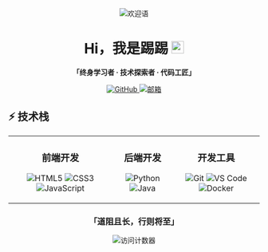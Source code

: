 <div align="center">

<img src="https://readme-typing-svg.herokuapp.com?font=Ma+Shan+Zheng&size=32&duration=3500&color=4C8BF5&center=true&vCenter=true&width=600&lines=%F0%9F%8C%8F+%E4%B8%96%E7%95%8C%E5%BE%88%E5%A4%A7%EF%BC%8C%E6%88%91%E5%8F%AA%E6%83%B3%E5%81%9A%E4%B8%AA%E5%BF%AB%E4%B9%90%E7%9A%84%E4%BA%BA;%F0%9F%95%8A+%E8%87%AA%E7%94%B1%E5%A6%82%E9%A3%8E%EF%BC%8C%E6%97%A0%E5%A4%84%E4%B8%8D%E5%9C%A8%E5%8D%B4%E6%97%A0%E5%A4%84%E5%8F%AF%E5%AF%BB;%F0%9F%8E%88+%E5%B8%A6%E7%9D%80%E6%A2%A6%E6%83%B3%E5%92%8C%E5%BE%AE%E7%AC%91%EF%BC%8C%E5%8E%BB%E6%8B%A5%E6%8A%B1%E6%AF%8F%E4%B8%80%E7%BC%95%E9%98%B3%E5%85%89;%F0%9F%8C%B4+%E6%8A%8A%E7%94%9F%E5%91%BD%E6%B4%BB%E6%88%90%E4%B8%80%E9%A6%96%E8%A9%A9%EF%BC%8C%E6%8A%8A%E5%BF%83%E4%BA%8B%E8%AE%B2%E7%BB%99%E8%BF%9C%E6%96%B9;%F0%9F%8E%90+%E5%92%8C%E9%A3%8E%E4%B8%80%E8%B5%B7%E6%BC%AB%E6%AD%A5%EF%BC%8C%E5%92%8C%E4%BA%91%E4%B8%80%E8%B5%B7%E9%A3%9E%E7%BF%94;%F0%9F%8C%8A+%E5%9C%A8%E6%B5%81%E6%B5%AA%E4%B8%AD%E5%AF%BB%E6%89%BE%E8%AF%97%E6%84%8F%EF%BC%8C%E5%9C%A8%E8%AF%97%E6%84%8F%E9%87%8C%E5%AE%89%E6%94%BE%E8%87%AA%E6%88%91" alt="欢迎语" />

# Hi，我是踢踢 <img src="https://media.giphy.com/media/hvRJCLFzcasrR4ia7z/giphy.gif" width="25px">

**「终身学习者 · 技术探索者 · 代码工匠」**

<p>
  <a href="https://github.com/oftt" target="_blank">
    <img src="https://img.shields.io/badge/-GitHub-24292f?style=for-the-badge&logo=github&logoColor=white" alt="GitHub"/>
  </a>
  <a href="mailto:oftt@gmail.com" target="_blank">
    <img src="https://img.shields.io/badge/联系我-2EA9DF?style=for-the-badge&logo=gmail&logoColor=white" alt="邮箱"/>
  </a>
</p>

</div>

## ⚡ 技术栈

<table align="center">
  <tr>
    <td align="center">
      <h3>前端开发</h3>
      <p>
        <img src="https://img.shields.io/badge/HTML5-E34F26?style=flat-square&logo=html5&logoColor=white" alt="HTML5"/>
        <img src="https://img.shields.io/badge/CSS3-1572B6?style=flat-square&logo=css3&logoColor=white" alt="CSS3"/>
        <img src="https://img.shields.io/badge/JavaScript-F7DF1E?style=flat-square&logo=javascript&logoColor=black" alt="JavaScript"/>
      </p>
    </td>
    <td align="center">
      <h3>后端开发</h3>
      <p>
        <img src="https://img.shields.io/badge/Python-3776AB?style=flat-square&logo=python&logoColor=white" alt="Python"/>
        <img src="https://img.shields.io/badge/Java-007396?style=flat-square&logo=java&logoColor=white" alt="Java"/>
      </p>
    </td>
    <td align="center">
      <h3>开发工具</h3>
      <p>
        <img src="https://img.shields.io/badge/Git-F05032?style=flat-square&logo=git&logoColor=white" alt="Git"/>
        <img src="https://img.shields.io/badge/VS%20Code-007ACC?style=flat-square&logo=visual-studio-code&logoColor=white" alt="VS Code"/>
        <img src="https://img.shields.io/badge/Docker-2496ED?style=flat-square&logo=docker&logoColor=white" alt="Docker"/>
      </p>
    </td>
  </tr>
</table>

<div align="center">
  
### 「道阻且长，行则将至」

<img src="https://komarev.com/ghpvc/?username=oftt&color=2EA9DF&style=flat-square&label=visitors" alt="访问计数器"/></div>

